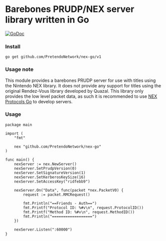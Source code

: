 # Barebones PRUDP/NEX server library written in Go

[![GoDoc](https://godoc.org/github.com/PretendoNetwork/nex-go?status.svg)](https://godoc.org/github.com/PretendoNetwork/nex-go)

### Install

`go get github.com/PretendoNetwork/nex-go/v1`

### Usage note

This module provides a barebones PRUDP server for use with titles using the Nintendo NEX library. It does not provide any support for titles using the original Rendez-Vous library developed by Quazal. This library only provides the low level packet data, as such it is recommended to use [NEX Protocols Go](https://github.com/PretendoNetwork/nex-protocols-go) to develop servers.

### Usage

```Golang
package main

import (
	"fmt"

	nex "github.com/PretendoNetwork/nex-go"
)

func main() {
	nexServer := nex.NewServer()
	nexServer.SetPrudpVersion(0)
	nexServer.SetSignatureVersion(1)
	nexServer.SetKerberosKeySize(16)
	nexServer.SetAccessKey("ridfebb9")

	nexServer.On("Data", func(packet *nex.PacketV0) {
		request := packet.RMCRequest()

		fmt.Println("==Friends - Auth==")
		fmt.Printf("Protocol ID: %#v\n", request.ProtocolID())
		fmt.Printf("Method ID: %#v\n", request.MethodID())
		fmt.Println("==================")
	})

	nexServer.Listen(":60000")
}
```